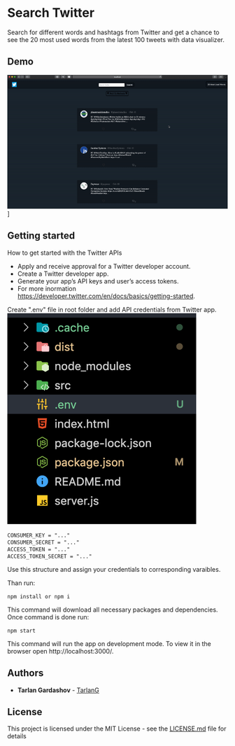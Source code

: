 # Search Twitter
Search for different words and hashtags from Twitter and get a chance to see the 20 most used words from the latest 100 tweets with data visualizer.

## Demo
![](/src/assets/demo.gif)]

## Getting started
 How to get started with the Twitter APIs
* Apply and receive approval for a Twitter developer account.
* Create a Twitter developer app.
* Generate your app’s API keys and user’s access tokens.
* For more inormation https://developer.twitter.com/en/docs/basics/getting-started.

Create ".env" file in root folder and add API credentials from Twitter app.
![](/src/assets/root_folder.png)  
```
CONSUMER_KEY = "..."
CONSUMER_SECRET = "..."
ACCESS_TOKEN = "..."
ACCESS_TOKEN_SECRET = "..." 
```
Use this structure and assign your credentials to corresponding varaibles.

Than run:
```
npm install or npm i
```
This command will download all necessary packages and dependencies. Once command is done run:

```
npm start
```
This command will run the app on development mode. To view it in the browser open http://localhost:3000/.

## Authors

* **Tarlan Gardashov** - [TarlanG](https://github.com/TarlanG)


## License

This project is licensed under the MIT License - see the [LICENSE.md](LICENSE.md) file for details
